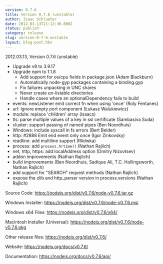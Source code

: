 ```yaml
---
version: 0.7.6
title: Version 0.7.6 (unstable)
author: Isaac Schlueter
date: 2012-03-13T21:12:30.000Z
status: publish
category: release
slug: version-0-7-6-unstable
layout: blog-post.hbs
---
```


<p>2012.03.13, Version 0.7.6 (unstable)</p>

<ul>
<li>Upgrade v8 to 3.9.17</li>
<li>Upgrade npm to 1.1.8
<ul>
  <li>Add support for os/cpu fields in package.json (Adam Blackburn)</li>
  <li>Automatically node-gyp packages containing a binding.gyp</li>
  <li>Fix failures unpacking in UNC shares</li>
  <li>Never create un-listable directories</li>
  <li>Handle cases where an optionalDependency fails to build</li>
</ul>
</li>
<li>events: newListener emit correct fn when using &#39;once&#39; (Roly Fentanes)</li>
<li>url: Ignore empty port component (Łukasz Walukiewicz)</li>
<li>module: replace &#39;children&#39; array (isaacs)</li>
<li>tls: parse multiple values of a key in ssl certificate (Sambasiva Suda)</li>
<li>cluster: support passing of named pipes (Ben Noordhuis)</li>
<li>Windows: include syscall in fs errors (Bert Belder)</li>
<li>http: #2888 Emit end event only once (Igor Zinkovsky)</li>
<li>readline: add multiline support (Rlidwka)</li>
<li>process: add <code>process.hrtime()</code> (Nathan Rajlich)</li>
<li>net, http, https: add localAddress option (Dmitry Nizovtsev)</li>
<li>addon improvements (Nathan Rajlich)</li>
<li>build improvements (Ben Noordhuis, Sadique Ali, T.C. Hollingsworth, Nathan Rajlich)</li>
<li>add support for &quot;SEARCH&quot; request methods (Nathan Rajlich)</li>
<li>expose the zlib and http_parser version in process.versions (Nathan Rajlich)</li>
</ul>


<p>Source Code: <a href="https://nodejs.org/dist/v0.7.6/node-v0.7.6.tar.gz">https://nodejs.org/dist/v0.7.6/node-v0.7.6.tar.gz</a></p>
<p>Windows Installer: <a href="https://nodejs.org/dist/v0.7.6/node-v0.7.6.msi">https://nodejs.org/dist/v0.7.6/node-v0.7.6.msi</a></p>
<p>Windows x64 Files: <a href="https://nodejs.org/dist/v0.7.6/x64/">https://nodejs.org/dist/v0.7.6/x64/</a></p>
<p>Macintosh Installer (Universal): <a href="https://nodejs.org/dist/v0.7.6/node-v0.7.6.pkg">https://nodejs.org/dist/v0.7.6/node-v0.7.6.pkg</a></p>
<p>Other release files: <a href="https://nodejs.org/dist/v0.7.6/">https://nodejs.org/dist/v0.7.6/</a></p>
<p>Website: <a href="https://nodejs.org/docs/v0.7.6/">https://nodejs.org/docs/v0.7.6/</a></p>
<p>Documentation: <a href="https://nodejs.org/docs/v0.7.6/api/">https://nodejs.org/docs/v0.7.6/api/</a></p>
